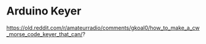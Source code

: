 # Arduino Keyer
 
https://old.reddit.com/r/amateurradio/comments/gkoal0/how_to_make_a_cw_morse_code_keyer_that_can/?
